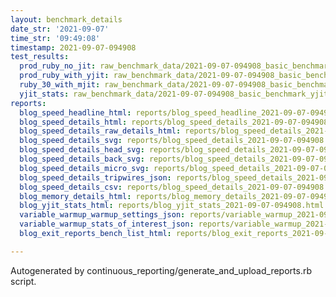 ```yaml
---
layout: benchmark_details
date_str: '2021-09-07'
time_str: '09:49:08'
timestamp: 2021-09-07-094908
test_results:
  prod_ruby_no_jit: raw_benchmark_data/2021-09-07-094908_basic_benchmark_prod_ruby_no_jit.json
  prod_ruby_with_yjit: raw_benchmark_data/2021-09-07-094908_basic_benchmark_prod_ruby_with_yjit.json
  ruby_30_with_mjit: raw_benchmark_data/2021-09-07-094908_basic_benchmark_ruby_30_with_mjit.json
  yjit_stats: raw_benchmark_data/2021-09-07-094908_basic_benchmark_yjit_stats.json
reports:
  blog_speed_headline_html: reports/blog_speed_headline_2021-09-07-094908.html
  blog_speed_details_html: reports/blog_speed_details_2021-09-07-094908.html
  blog_speed_details_raw_details_html: reports/blog_speed_details_2021-09-07-094908.raw_details.html
  blog_speed_details_svg: reports/blog_speed_details_2021-09-07-094908.svg
  blog_speed_details_head_svg: reports/blog_speed_details_2021-09-07-094908.head.svg
  blog_speed_details_back_svg: reports/blog_speed_details_2021-09-07-094908.back.svg
  blog_speed_details_micro_svg: reports/blog_speed_details_2021-09-07-094908.micro.svg
  blog_speed_details_tripwires_json: reports/blog_speed_details_2021-09-07-094908.tripwires.json
  blog_speed_details_csv: reports/blog_speed_details_2021-09-07-094908.csv
  blog_memory_details_html: reports/blog_memory_details_2021-09-07-094908.html
  blog_yjit_stats_html: reports/blog_yjit_stats_2021-09-07-094908.html
  variable_warmup_warmup_settings_json: reports/variable_warmup_2021-09-07-094908.warmup_settings.json
  variable_warmup_stats_of_interest_json: reports/variable_warmup_2021-09-07-094908.stats_of_interest.json
  blog_exit_reports_bench_list_html: reports/blog_exit_reports_2021-09-07-094908.bench_list.html

---
```

Autogenerated by continuous_reporting/generate_and_upload_reports.rb script.
